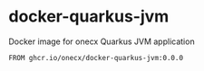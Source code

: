 # docker-quarkus-jvm

Docker image for onecx Quarkus JVM application

```
FROM ghcr.io/onecx/docker-quarkus-jvm:0.0.0

```
